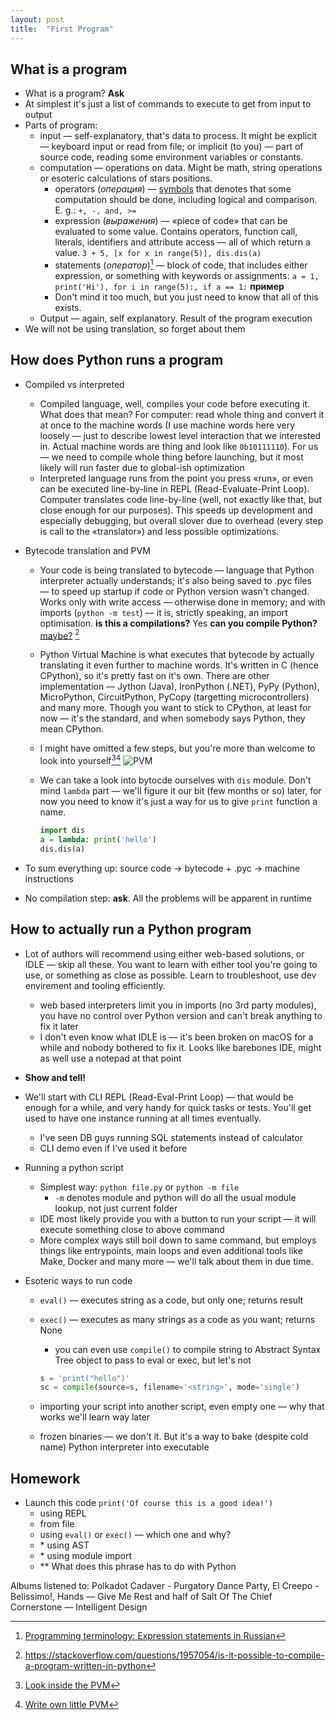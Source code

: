 ```yaml
---
layout: post
title:  "First Program"
---
```


## What is a program

* What is a program? **Ask**
* At simplest it's just a list of commands to execute to get from input to output
* Parts of program:
  * input — self-explanatory, that's data to process. It might be explicit — keyboard input or read from file; or implicit (to you) — part of source code, reading some environment variables or constants.
  * computation — operations on data. Might be math, string operations or esoteric calculations of stars positions.
    * operators (*операция*) — [symbols](https://docs.python.org/release/2.5.2/ref/operators.html) that denotes that some computation should be done, including logical and comparison. E. g.: `+, -, and, >=`
    * expression (*выражения*) — «piece of code» that can be evaluated to some value. Contains operators, function call, literals, identifiers and attribute access — all of which return a value. `3 + 5, [x for x in range(5)], dis.dis(a)`
    * statements (*оператор*)[^3] — block of code, that includes either expression, or something with keywords or assignments: `a = 1, print('Hi'), for i in range(5):, if a == 1:` **пример**
    * Don't mind it too much, but you just need to know that all of this exists.
  * Output — again, self explanatory. Result of the program execution
* We will not be using translation, so forget about them

## How does Python runs a program

* Compiled vs interpreted

  * Compiled language, well, compiles your code before executing it. What does that mean? For computer: read whole thing and convert it at once to the machine words (I use machine words here very loosely — just to describe lowest level interaction that we interested in. Actual machine words are thing and look like `0b10111110`). For us — we need to compile whole thing before launching, but it most likely will run faster due to global-ish optimization
  * Interpreted language runs from the point you press «run», or even can be executed line-by-line in REPL (Read-Evaluate-Print Loop). Computer translates code line-by-line (well, not exactly like that, but close enough for our purposes). This speeds up development and especially debugging, but overall slover due to overhead (every step is call to the «translator») and less possible optimizations.

* Bytecode translation and PVM

  * Your code is being translated to bytecode — language that Python interpreter actually understands; it's also being saved to .pyc files — to speed up startup if code or Python version wasn't changed. Works only with write access — otherwise done in memory; and with imports (`python -m test`) — it is, strictly speaking, an import optimisation. **is this a compilations?** Yes **can you compile Python?** [maybe?](https://qr.ae/pvOejM) [^4]

  * Python Virtual Machine is what executes that bytecode by actually translating it even further to machine words. It's written in C (hence CPython), so it's pretty fast on it's own. There are other implementation — Jython (Java), IronPython (.NET), PyPy (Python), MicroPython, CircuitPython, PyCopy (targetting microcontrollers) and many more. Though you want to stick to CPython, at least for now — it's the standard, and when somebody says Python, they mean CPython.

  * I might have omitted a few steps, but you're more than welcome to look into yourself[^1][^2]
    ![PVM]({{site.url}}/assets/img/2_pvm_overview.png)

  * We can take a look into bytocde ourselves with `dis` module. Don't mind `lambda` part — we'll figure it our bit (few months or so) later, for now you need to know it's just a way for us to give `print` function a name.

    ```python
    import dis
    a = lambda: print('hello')
    dis.dis(a)
    ```

* To sum everything up: source code -> bytecode + .pyc -> machine instructions

* No compilation step: **ask**. All the problems will be apparent in runtime

## How to actually run a Python program

* Lot of authors will recommend using either web-based solutions, or IDLE — skip all these. You want to learn with either tool you're going to use, or something as close as possible. Learn to troubleshoot, use dev envirement and tooling efficiently.
  * web based interpreters limit you in imports (no 3rd party modules), you have no control over Python version and can't break anything to fix it later
  * I don't even know what IDLE is — it's been broken on macOS for a while and nobody bothered to fix it. Looks like barebones IDE, might as well use a notepad at that point
  
* **Show and tell!**

* We'll start with CLI REPL (Read-Eval-Print Loop) — that would be enough for a while, and very handy for quick tasks or tests. You'll get used to have one instance running at all times eventually.
  * I've seen DB guys running SQL statements instead of calculator
  * CLI demo even if I've used it before
  
* Running a python script
  * Simplest way: `python file.py` or `python -m file`
    * `-m` denotes module and python will do all the usual module lookup, not just current folder
  * IDE most likely provide you with a button to run your script — it will execute something close to above command
  * More complex ways still boil down to same command, but employs things like entrypoints, main loops and even additional tools like Make, Docker and many more — we'll talk about them in due time.
  
* Esoteric ways to run code
  * `eval()` — executes string as a code, but only one; returns result
  
  * `exec()` — executes as many strings as a code as you want; returns None
    * you can even use `compile()` to compile string to Abstract Syntax Tree object to pass to eval or exec, but let's not
    
    ```python
    s = 'print("hello")'
    sc = compile(source=s, filename='<string>', mode='single')
    ```
    
    
    
  * importing your script into another script, even empty one — why that works we'll learn way later
  
  * frozen binaries — we don't it. But it's a way to bake (despite cold name) Python interpreter into executable

## Homework

* Launch this code `print('Of course this is a good idea!')` 
  * using REPL
  * from file
  * using `eval()` or `exec()` — which one and why?
  * \* using AST
  * \* using module import
  * \*\* What does this phrase has to do with Python

[^1]: [Look inside the PVM](https://leanpub.com/insidethepythonvirtualmachine/read)
[^2]: [Write own little PVM](https://stackoverflow.com/questions/61891199/does-python-virtual-machine-require-a-cpu-to-execute-the-bytecode)
[^3]: [Programming terminology: Expression statements in Russian](https://russian.stackexchange.com/questions/7583/programming-terminology-expression-statements-in-russian)

[^4]: https://stackoverflow.com/questions/1957054/is-it-possible-to-compile-a-program-written-in-python

Albums listened to: Polkadot Cadaver - Purgatory Dance Party, El Creepo - Belissimo!, Hands — Give Me Rest and half of Salt Of The Chief Cornerstone — Intelligent Design

